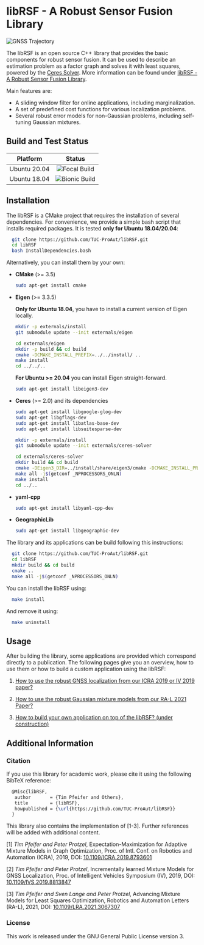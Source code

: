# libRSF - A Robust Sensor Fusion Library
![GNSS Trajectory](./docs/img/AnimatedTrajectory2.gif)

The libRSF is an open source C++ library that provides the basic components for robust sensor fusion. It can be used to describe an estimation problem as a factor graph and solves it with least squares, powered by the [Ceres Solver](http://ceres-solver.org//).
More information can be found under [libRSF - A Robust Sensor Fusion Library](https://www.tu-chemnitz.de/etit/proaut/libRSF).

Main features are:
- A sliding window filter for online applications, including marginalization.
- A set of predefined cost functions for various localization problems.
- Several robust error models for non-Gaussian problems, including self-tuning Gaussian mixtures.

## Build and Test Status

| Platform     | Status  |
|:------------:|:-------------:|
| Ubuntu 20.04 | ![Focal Build](https://github.com/TUC-ProAut/libRSF/workflows/Focal%20CI/badge.svg) |
| Ubuntu 18.04 | ![Bionic Build](https://github.com/TUC-ProAut/libRSF/workflows/Bionic%20CI/badge.svg) |

## Installation

The libRSF is a CMake project that requires the installation of several dependencies.
For convenience, we provide a simple bash script that installs required packages.
It is tested **only for Ubuntu 18.04/20.04**:

```bash
  git clone https://github.com/TUC-ProAut/libRSF.git
  cd libRSF
  bash InstallDependencies.bash
```

Alternatively, you can install them by your own:

+ **CMake** (>= 3.5)

  ```bash
  sudo apt-get install cmake
  ```

+ **Eigen** (>= 3.3.5)

  **Only for Ubuntu 18.04**, you have to install a current version of Eigen locally.

  ```bash
  mkdir -p externals/install
  git submodule update --init externals/eigen
  
  cd externals/eigen
  mkdir -p build && cd build
  cmake -DCMAKE_INSTALL_PREFIX=../../install/ ..
  make install
  cd ../../..
  ```

  **For  Ubuntu >= 20.04** you can install Eigen straight-forward.

  ```bash
  sudo apt-get install libeigen3-dev
  ```

+ **Ceres** (>= 2.0) and its dependencies

  ```bash
  sudo apt-get install libgoogle-glog-dev
  sudo apt-get libgflags-dev
  sudo apt-get install libatlas-base-dev
  sudo apt-get install libsuitesparse-dev
  
  mkdir -p externals/install  
  git submodule update --init externals/ceres-solver
  
  cd externals/ceres-solver
  mkdir build && cd build
  cmake -DEigen3_DIR=../install/share/eigen3/cmake -DCMAKE_INSTALL_PREFIX=../../install/ ..
  make all -j$(getconf _NPROCESSORS_ONLN)
  make install
  cd ../..
  ```

+ **yaml-cpp**

  ```bash
  sudo apt-get install libyaml-cpp-dev
  ```

+ **GeographicLib**

  ```bash
  sudo apt-get install libgeographic-dev
  ```

The library and its applications can be build following this instructions:

```bash
  git clone https://github.com/TUC-ProAut/libRSF.git
  cd libRSF
  mkdir build && cd build
  cmake ..
  make all -j$(getconf _NPROCESSORS_ONLN)
```

You can install the libRSF using:

```bash
  make install
```

And remove it using:

```bash
  make uninstall
```

## Usage

After building the library, some applications are provided which correspond directly to a publication.
The following pages give you an overview, how to use them or how to build a custom application using the libRSF:

1. [How to use the robust GNSS localization from our ICRA 2019 or IV 2019 paper?](docs/GNSS.md)

2. [How to use the robust Gaussian mixture models from our RA-L 2021 Paper?](docs/ROBUST.md)

3. [How to build your own application on top of the libRSF? (under construction)](docs/CUSTOM.md)

## Additional Information

### Citation

If you use this library for academic work, please cite it using the following BibTeX reference:

```tex
  @Misc{libRSF,
   author       = {Tim Pfeifer and Others},
   title        = {libRSF},
   howpublished = {\url{https://github.com/TUC-ProAut/libRSF}}
  }
```

This library also contains the implementation of [1-3]. Further references will be added with additional content.

[1] *Tim Pfeifer and Peter Protzel*, Expectation-Maximization for Adaptive Mixture Models in Graph Optimization, Proc. of Intl. Conf. on Robotics and Automation (ICRA), 2019, DOI: [10.1109/ICRA.2019.8793601](https://doi.org/10.1109/ICRA.2019.8793601)

[2] *Tim Pfeifer and Peter Protzel*, Incrementally learned Mixture Models for GNSS Localization, Proc. of Intelligent Vehicles Symposium (IV), 2019, DOI: [10.1109/IVS.2019.8813847](https://doi.org/10.1109/IVS.2019.8813847)

[3] *Tim Pfeifer and Sven Lange and Peter Protzel*, Advancing Mixture Models for Least Squares Optimization, Robotics and Automation Letters (RA-L), 2021, DOI: [10.1109/LRA.2021.3067307](https://dx.doi.org/10.1109/LRA.2021.3067307)

### License

This work is released under the GNU General Public License version 3.